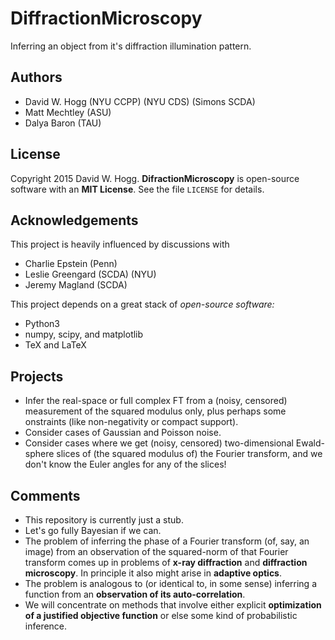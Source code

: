 # DiffractionMicroscopy
Inferring an object from it's diffraction illumination pattern.

## Authors
- David W. Hogg (NYU CCPP) (NYU CDS) (Simons SCDA)
- Matt Mechtley (ASU)
- Dalya Baron (TAU)

## License
Copyright 2015 David W. Hogg.
**DifractionMicroscopy** is open-source software with an **MIT License**.
See the file `LICENSE` for details.

## Acknowledgements
This project is heavily influenced by discussions with
- Charlie Epstein (Penn)
- Leslie Greengard (SCDA) (NYU)
- Jeremy Magland (SCDA)

This project depends on a great stack of *open-source software:*
- Python3
- numpy, scipy, and matplotlib
- TeX and LaTeX

## Projects
- Infer the real-space or full complex FT from a (noisy, censored)
measurement of the squared modulus only, plus perhaps some
onstraints (like non-negativity or compact support).
- Consider cases of Gaussian and Poisson noise.
- Consider cases where we get (noisy, censored) two-dimensional
Ewald-sphere slices of (the squared modulus of) the Fourier
transform, and we don't know the Euler angles for any of the slices!

## Comments
- This repository is currently just a stub.
- Let's go fully Bayesian if we can.
- The problem of inferring the phase of a Fourier transform
(of, say, an image) from an observation of the squared-norm
of that Fourier transform comes up in problems of
**x-ray diffraction** and **diffraction microscopy**.
In principle it also might arise in **adaptive optics**.
- The problem is analogous to (or identical to, in some sense)
inferring a function from an **observation of its auto-correlation**.
- We will concentrate on methods that involve
either explicit **optimization of a justified objective function**
or else some kind of probabilistic inference.
